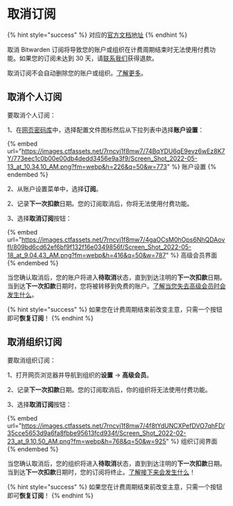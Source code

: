# 取消订阅

{% hint style="success" %}
对应的[官方文档地址](https://bitwarden.com/help/cancel-a-subscription/)
{% endhint %}

取消 Bitwarden 订阅将导致您的账户或组织在计费周期结束时无法使用付费功能。如果您的订阅未达到 30 天，请[联系我们](https://bitwarden.com/contact/)获得退款。

取消订阅不会自动删除您的账户或组织。[了解更多](delete-an-account-or-organization.md)。

## 取消个人订阅 <a href="#cancel-a-personal-subscription" id="cancel-a-personal-subscription"></a>

要取消个人订阅：

1、在[网页密码库](https://vault.bitwarden.com/)中，选择配置文件图标然后从下拉列表中选择**账户设置**：

{% embed url="https://images.ctfassets.net/7rncvj1f8mw7/74BqYDU6qE9evz6wEz8K7Y/773eec1c0b00e00db4dedd3456e9a3f9/Screen_Shot_2022-05-13_at_10.34.10_AM.png?fm=webp&h=226&q=50&w=773" %}
账户设置
{% endembed %}

2、从账户设置菜单中，选择**订阅**。

2、记录**下一次扣款**日期。您的订阅取消后，你将无法使用付费功能。

3、选择**取消订阅**按钮：

{% embed url="https://images.ctfassets.net/7rncvj1f8mw7/4gaOCsM0hOps6NhQDAovfI/809bd6cd62ef6bf9f132f16e0349856f/Screen_Shot_2022-05-18_at_9.04.43_AM.png?fm=webp&h=416&q=50&w=787" %}
高级会员界面
{% endembed %}

当您确认取消后，您的账户将进入**待取消**状态，直到到达注明的**下一次扣款**日期。当到达**下一次扣款**日期时，您将被转移到免费的账户。[了解当您失去高级会员时会发生什么](premium-renewal.md)。

{% hint style="success" %}
如果您在计费周期结束前改变主意，只需一个按钮即可**恢复订阅**！
{% endhint %}

## 取消组织订阅 <a href="#cancel-an-organization-subscription" id="cancel-an-organization-subscription"></a>

要取消组织订阅：

1、打开网页浏览器并导航到组织的**设置** → **高级会员**。

2、记录**下一次扣款**日期。您的订阅取消后，你的组织将无法使用付费功能。

3、选择**取消订阅**按钮：

{% embed url="https://images.ctfassets.net/7rncvj1f8mw7/4f8tYdUNCXPefDVO7qhFD/35cce5653d9a6fa8fbbe95613fcd934f/Screen_Shot_2022-02-23_at_9.10.50_AM.png?fm=webp&h=768&q=50&w=925" %}
组织订阅界面
{% endembed %}

当您确认取消后，您的组织将进入**待取消**状态，直到到达注明的**下一次扣款**日期。当到达**下一次扣款**日期时，您的订阅将终止。[了解接下来会发生什么](organization-renewal.md)！

{% hint style="success" %}
如果您在计费周期结束前改变主意，只需一个按钮即可**恢复订阅**！
{% endhint %}
